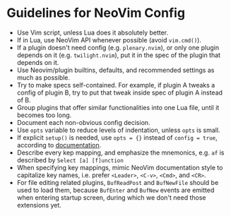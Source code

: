 # Guidelines for NeoVim Config

- Use Vim script, unless Lua does it absolutely better.
- If in Lua, use NeoVim API whenever possible (avoid `vim.cmd()`).
- If a plugin doesn't need config (e.g. `plenary.nvim`), or only one plugin
  depends on it (e.g. `twilight.nvim`), put it in the spec of the plugin that
  depends on it.
- Use Neovim/plugin builtins, defaults, and recommended settings as much as
  possible.
- Try to make specs self-contained. For example, if plugin A tweaks a config of
  plugin B, try to put that tweak inside spec of plugin A instead of B.
- Group plugins that offer similar functionalities into one Lua file, until it
  becomes too long.
- Document each non-obvious config decision.
- Use `opts` variable to reduce levels of indentation, unless `opts` is small.
- If explicit `setup()` is needed, use `opts = {}` instead of `config = true`,
  according to [documentation](https://lazy.folke.io/spec#spec-setup).
- Describe every kep mapping, and emphasize the mnemonics, e.g. `af` is
  described by `Select [a] [f]unction`
- When specifying key mappings, mimic NeoVim documentation style to capitalize
  key names, i.e. prefer `<Leader>`, `<C-v>`, `<Cmd>`, and `<CR>`.
- For file editing related plugins, `BufReadPost` and `BufNewFile` should be
  used to load them, because `BufEnter` and `BufNew` events are emitted when
  entering startup screen, during which we don't need those extensions yet.
